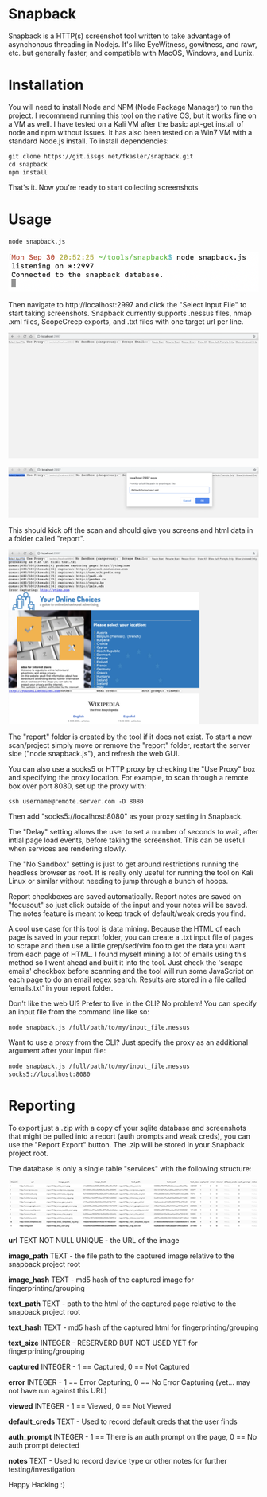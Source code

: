 Snapback
============
Snapback is a HTTP(s) screenshot tool written to take advantage of asynchonous threading in Nodejs. It's like EyeWitness, gowitness, and rawr, etc. but generally faster, and compatible with MacOS, Windows, and Lunix.

Installation 
============
You will need to install Node and NPM (Node Package Manager) to run the project.
I recommend running this tool on the native OS, but it works fine on a VM as well. I have tested on a Kali VM after the basic apt-get install of node and npm without issues. It has also been tested on a Win7 VM with a standard Node.js install.
To install dependencies:

```
git clone https://git.issgs.net/fkasler/snapback.git
cd snapback
npm install
```

That's it. Now you're ready to start collecting screenshots

Usage
=====

```
node snapback.js 
```

![A picture of the server side](./readme_images/run_server.png)

Then navigate to http://localhost:2997 and click the "Select Input File" to start taking screenshots. Snapback currently supports .nessus files, nmap .xml files, ScopeCreep exports, and .txt files with one target url per line.

![A picture of the web GUI](./readme_images/web_gui.png)

![A picture of file selection](./readme_images/select_file.png)

This should kick off the scan and should give you screens and html data in a folder called "report".

![A picture of the tool working](./readme_images/output.png)

The "report" folder is created by the tool if it does not exist. To start a new scan/project simply move or remove the "report" folder, restart the server side ("node snapback.js"), and refresh the web GUI.

You can also use a socks5 or HTTP proxy by checking the "Use Proxy" box and specifying the proxy location. For example, to scan through a remote box over port 8080, set up the proxy with:

```
ssh username@remote.server.com -D 8080
```

Then add "socks5://localhost:8080" as your proxy setting in Snapback.

The "Delay" setting allows the user to set a number of seconds to wait, after intial page load events, before taking the screenshot. This can be useful when services are rendering slowly.

The "No Sandbox" setting is just to get around restrictions running the headless browser as root. It is really only useful for running the tool on Kali Linux or similar without needing to jump through a bunch of hoops.

Report checkboxes are saved automatically. Report notes are saved on "focusout" so just click outside of the input and your notes will be saved. The notes feature is meant to keep track of default/weak creds you find.

A cool use case for this tool is data mining. Because the HTML of each page is saved in your report folder, you can create a .txt input file of pages to scrape and then use a little grep/sed/vim foo to get the data you want from each page of HTML. I found myself mining a lot of emails using this method so I went ahead and built it into the tool. Just check the 'scrape emails' checkbox before scanning and the tool will run some JavaScript on each page to do an email regex search. Results are stored in a file called 'emails.txt' in your report folder.

Don't like the web UI? Prefer to live in the CLI? No problem! You can specify an input file from the command line like so:

```
node snapback.js /full/path/to/my/input_file.nessus
```

Want to use a proxy from the CLI? Just specify the proxy as an additional argument after your input file:

```
node snapback.js /full/path/to/my/input_file.nessus socks5://localhost:8080
```

Reporting
=====
To export just a .zip with a copy of your sqlite database and screenshots that might be pulled into a report (auth prompts and weak creds), you can use the "Report Export" button. The .zip will be stored in your Snapback project root.

The database is only a single table "services" with the following structure:

![A picture of the database tables](./readme_images/db.png)

**url** TEXT NOT NULL UNIQUE - the URL of the image

**image_path** TEXT - the file path to the captured image relative to the snapback project root

**image_hash** TEXT - md5 hash of the captured image for fingerprinting/grouping

**text_path** TEXT - path to the html of the captured page relative to the snapback project root

**text_hash** TEXT - md5 hash of the captured html for fingerprinting/grouping

**text_size** INTEGER - RESERVERD BUT NOT USED YET for  fingerprinting/grouping

**captured** INTEGER - 1 == Captured, 0 == Not Captured

**error** INTEGER - 1 == Error Capturing, 0 == No Error Capturing (yet... may not have run against this URL)

**viewed** INTEGER - 1 == Viewed, 0 == Not Viewed

**default_creds** TEXT - Used to record default creds that the user finds

**auth_prompt** INTEGER - 1 == There is an auth prompt on the page, 0 == No auth prompt detected

**notes** TEXT - Used to record device type or other notes for further testing/investigation

Happy Hacking :)
